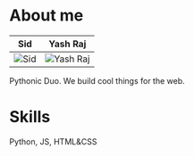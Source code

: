  About me
===========================

| Sid | Yash Raj
|---|---
| ![Sid](http://i.imgur.com/oGs2qCU.jpg)  | ![Yash Raj](http://i.imgur.com/VKv9l87.jpg) 

Pythonic Duo. We build cool things for the web.

Skills
=======
Python, JS, HTML&CSS

